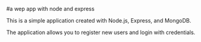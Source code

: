 #a wep app with node and express

This is a simple application created with Node.js, Express, and MongoDB.

The application allows you to register new users and login with credentials.




